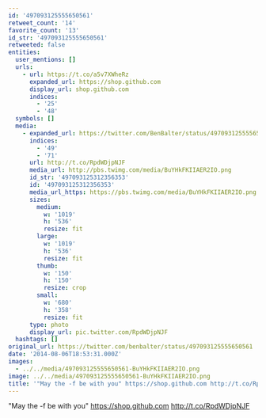 ```yaml
---
id: '497093125555650561'
retweet_count: '14'
favorite_count: '13'
id_str: '497093125555650561'
retweeted: false
entities:
  user_mentions: []
  urls:
    - url: https://t.co/a5v7XWheRz
      expanded_url: https://shop.github.com
      display_url: shop.github.com
      indices:
        - '25'
        - '48'
  symbols: []
  media:
    - expanded_url: https://twitter.com/BenBalter/status/497093125555650561/photo/1
      indices:
        - '49'
        - '71'
      url: http://t.co/RpdWDjpNJF
      media_url: http://pbs.twimg.com/media/BuYHkFKIIAER2IO.png
      id_str: '497093125312356353'
      id: '497093125312356353'
      media_url_https: https://pbs.twimg.com/media/BuYHkFKIIAER2IO.png
      sizes:
        medium:
          w: '1019'
          h: '536'
          resize: fit
        large:
          w: '1019'
          h: '536'
          resize: fit
        thumb:
          w: '150'
          h: '150'
          resize: crop
        small:
          w: '680'
          h: '358'
          resize: fit
      type: photo
      display_url: pic.twitter.com/RpdWDjpNJF
  hashtags: []
original_url: https://twitter.com/benbalter/status/497093125555650561
date: '2014-08-06T18:53:31.000Z'
images:
  - ../../media/497093125555650561-BuYHkFKIIAER2IO.png
image: ../../media/497093125555650561-BuYHkFKIIAER2IO.png
title: '"May the -f be with you" https://shop.github.com http://t.co/RpdWDjpNJF'
---
```


"May the -f be with you" https://shop.github.com http://t.co/RpdWDjpNJF
